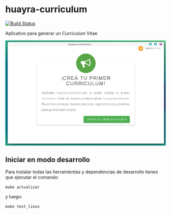 huayra-curriculum
=================

[![Build Status](https://travis-ci.org/HuayraLinux/huayra-curriculum.svg?branch=master)](https://travis-ci.org/HuayraLinux/huayra-curriculum)

Aplicativo para generar un Curriculum Vitae

![](imagenes/preview.png)


Iniciar en modo desarrollo
---------------------------

Para instalar todas las herramientas y dependencias
de desarrollo tienes que ejecutar el comando:

    make actualizar

y luego:

    make test_linux

